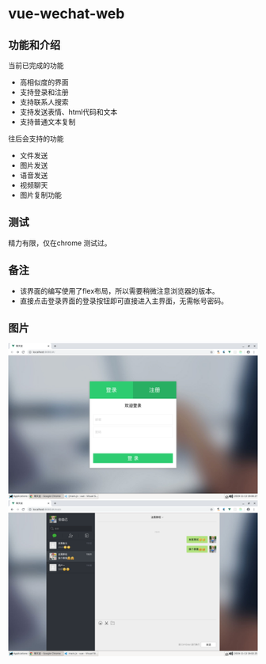 # vue-wechat-web

## 功能和介绍
当前已完成的功能
- 高相似度的界面
- 支持登录和注册
- 支持联系人搜索
- 支持发送表情、html代码和文本
- 支持普通文本复制

往后会支持的功能
- 文件发送
- 图片发送
- 语音发送
- 视频聊天
- 图片复制功能

## 测试
精力有限，仅在chrome 测试过。

## 备注
* 该界面的编写使用了flex布局，所以需要稍微注意浏览器的版本。
* 直接点击登录界面的登录按钮即可直接进入主界面，无需帐号密码。

## 图片
![登录与注册](https://raw.githubusercontent.com/aiialzy/pictures/master/2019-11-13-190028_1440x900_scrot.png)
![主界面](https://raw.githubusercontent.com/aiialzy/pictures/master/2019-11-13-190226_1440x900_scrot.png)